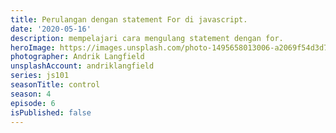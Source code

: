 ```yaml
---
title: Perulangan dengan statement For di javascript.
date: '2020-05-16'
description: mempelajari cara mengulang statement dengan for.
heroImage: https://images.unsplash.com/photo-1495658013006-a2069f54d3d7?ixlib=rb-1.2.1&ixid=eyJhcHBfaWQiOjEyMDd9&auto=format&fit=crop&w=1489&q=80
photographer: Andrik Langfield
unsplashAccount: andriklangfield
series: js101
seasonTitle: control
season: 4
episode: 6
isPublished: false
---
```

